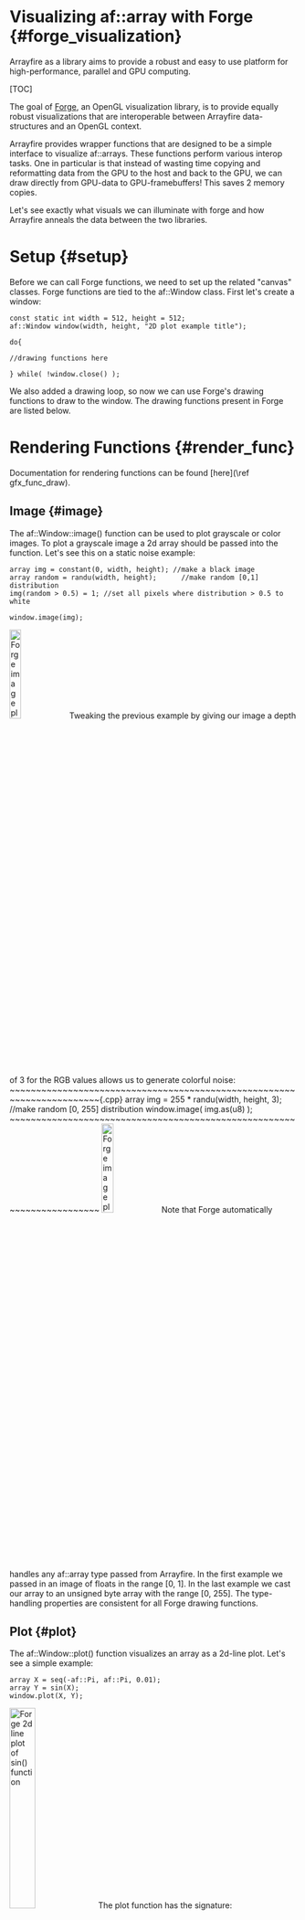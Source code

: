 Visualizing af::array with Forge {#forge_visualization}
===================

Arrayfire as a library aims to provide a robust and easy to use platform for
high-performance, parallel and GPU computing.

[TOC]

The goal of [Forge](https://github.com/arrayfire/forge), an OpenGL visualization
library, is to provide equally robust visualizations that are interoperable
between Arrayfire data-structures and an OpenGL context.

Arrayfire provides wrapper functions that are designed to be a simple interface
to visualize af::arrays. These functions perform various interop tasks. One in
particular is that instead of wasting time copying and reformatting data from
the GPU to the host and back to the GPU, we can draw directly from GPU-data to
GPU-framebuffers! This saves 2 memory copies.

Let's see exactly what visuals we can illuminate with forge and how Arrayfire
anneals the data between the two libraries.

# Setup {#setup}
Before we can call Forge functions, we need to set up the related "canvas" classes.
Forge functions are tied to the af::Window class. First let's create a window:
~~~~~~~~~~~~~~~~~~~~~~~~~~~~~~~~~~~~~~~~~~~~~~~~~~~~~~~~~~~~~~~~~~~~~~~{.cpp}
const static int width = 512, height = 512;
af::Window window(width, height, "2D plot example title");

do{

//drawing functions here

} while( !window.close() );
~~~~~~~~~~~~~~~~~~~~~~~~~~~~~~~~~~~~~~~~~~~~~~~~~~~~~~~~~~~~~~~~~~~~~~~

We also added a drawing loop, so now we can use Forge's drawing functions to 
draw to the window.
The drawing functions present in Forge are listed below.

# Rendering Functions {#render_func}

Documentation for rendering functions can be found [here](\ref gfx_func_draw).

## Image {#image}
The af::Window::image() function can be used to plot grayscale or color images.
To plot a grayscale image a 2d array should be passed into the function.
Let's see this on a static noise example:
~~~~~~~~~~~~~~~~~~~~~~~~~~~~~~~~~~~~~~~~~~~~~~~~~~~~~~~~~~~~~~~~~~~~~~~{.cpp}
array img = constant(0, width, height); //make a black image
array random = randu(width, height);      //make random [0,1] distribution
img(random > 0.5) = 1; //set all pixels where distribution > 0.5 to white

window.image(img);
~~~~~~~~~~~~~~~~~~~~~~~~~~~~~~~~~~~~~~~~~~~~~~~~~~~~~~~~~~~~~~~~~~~~~~~
<img src="gfx_docs_images/noise.png" alt="Forge image plot of noise" width="20%" />
Tweaking the previous example by giving our image a depth of 3 for the RGB values
allows us to generate colorful noise:
~~~~~~~~~~~~~~~~~~~~~~~~~~~~~~~~~~~~~~~~~~~~~~~~~~~~~~~~~~~~~~~~~~~~~~~{.cpp}
array img = 255 * randu(width, height, 3);      //make random [0, 255] distribution
window.image( img.as(u8) );
~~~~~~~~~~~~~~~~~~~~~~~~~~~~~~~~~~~~~~~~~~~~~~~~~~~~~~~~~~~~~~~~~~~~~~~
<img src="gfx_docs_images/color_noise.png" alt="Forge image plot of color noise" width="20%" />
Note that Forge automatically handles any af::array type passed from Arrayfire.
In the first example we passed in an image of floats in the range [0, 1].
In the last example we cast our array to an unsigned byte array with the range
[0, 255]. The type-handling properties are consistent for all Forge drawing functions.

## Plot {#plot}
The af::Window::plot() function visualizes an array as a 2d-line plot. Let's see
a simple example:
~~~~~~~~~~~~~~~~~~~~~~~~~~~~~~~~~~~~~~~~~~~~~~~~~~~~~~~~~~~~~~~~~~~~~~~{.cpp}
array X = seq(-af::Pi, af::Pi, 0.01);
array Y = sin(X);
window.plot(X, Y);
~~~~~~~~~~~~~~~~~~~~~~~~~~~~~~~~~~~~~~~~~~~~~~~~~~~~~~~~~~~~~~~~~~~~~~~

<img src="gfx_docs_images/sin_plot.png" alt="Forge 2d line plot of sin() function" width="30%" />
The plot function has the signature:

> **void plot( const array &X, const array &Y, const char * const title = NULL );**

Both the x and y coordinates of the points are required to plot. This allows for
non-uniform, or parametric plots:
~~~~~~~~~~~~~~~~~~~~~~~~~~~~~~~~~~~~~~~~~~~~~~~~~~~~~~~~~~~~~~~~~~~~~~~{.cpp}
array t = seq(0, 100, 0.01);
array X = sin(t) * (exp(cos(t)) - 2 * cos(4 * t) - pow(sin(t / 12), 5));
array Y = cos(t) * (exp(cos(t)) - 2 * cos(4 * t) - pow(sin(t / 12), 5));
window.plot(X, Y);
~~~~~~~~~~~~~~~~~~~~~~~~~~~~~~~~~~~~~~~~~~~~~~~~~~~~~~~~~~~~~~~~~~~~~~~

<img src="gfx_docs_images/butterfly_plot.png" alt="Forge 2d line plot of butterfly function" width="30%" />

## Plot3 {#plot3}
The af::Window::plot3() function will plot a curve in 3d-space.
Its signature is:
> **void plot3 (const array &in, const char * title = NULL);**
The input array expects xyz-triplets in sequential order. The points can be in a
flattened one dimensional (*3n x 1*) array, or in one of the (*3 x n*), (*n x 3*) matrix forms.
~~~~~~~~~~~~~~~~~~~~~~~~~~~~~~~~~~~~~~~~~~~~~~~~~~~~~~~~~~~~~~~~~~~~~~~{.cpp}
array Z = seq(0.1f, 10.f, 0.01);
array Y = sin(10 * Z) / Z;
array X = cos(10 * Z) / Z;

array Pts = join(1, X, Y, Z);
//Pts can be passed in as a matrix in the from n x 3, 3 x n
//or in the flattened xyz-triplet array with size 3n x 1
window.plot3(Pts);
//both of the following are equally valid
//window.plot3(transpose(Pts));
//window.plot3(flat(Pts));
~~~~~~~~~~~~~~~~~~~~~~~~~~~~~~~~~~~~~~~~~~~~~~~~~~~~~~~~~~~~~~~~~~~~~~~
<img src="gfx_docs_images/spiral_plot3.png" alt="Forge 3d line plot" width="40%" />

## Histogram {#histogram}
The af::Window::hist() function renders an input array as a histogram.
In our example, the input array will be created with Arrayfire's histogram()
function, which actually counts and bins each sample. The output from histogram()
can directly be fed into the af::Window::hist() rendering function.

~~~~~~~~~~~~~~~~~~~~~~~~~~~~~~~~~~~~~~~~~~~~~~~~~~~~~~~~~~~~~~~~~~~~~~~{.cpp}
const int BINS = 128; SAMPLES = 9162;
array norm = randn(SAMPLES);
array hist_arr = histogram(norm, BINS);

win.hist(hist_arr, 0, BINS);
~~~~~~~~~~~~~~~~~~~~~~~~~~~~~~~~~~~~~~~~~~~~~~~~~~~~~~~~~~~~~~~~~~~~~~~
In addition to the histogram array with the number of samples in each bin, the
af::Window::hist() function takes two additional parameters -- the minimum and
maximum values of all datapoints in the histogram array. This effectively sets
the range of the binned data. The full signature of af::Window::hist() is:
> **void hist(const array & X, const double minval, const double maxval, const char * const title = NULL);**
<img src="gfx_docs_images/norm_histogram.png" alt="Forge 3d scatter plot" width="40%" />


## Surface {#surface}
The af::Window::surface() function will plot af::arrays as a 3d surface.
~~~~~~~~~~~~~~~~~~~~~~~~~~~~~~~~~~~~~~~~~~~~~~~~~~~~~~~~~~~~~~~~~~~~~~~{.cpp}
array Z = randu(21, 21);
window.surface(Z, "Random Surface");    //equal to next function call
//window.surface( seq(-1, 1, 0.1), seq(-1, 1, 0.1), Z, "Random Surface");
~~~~~~~~~~~~~~~~~~~~~~~~~~~~~~~~~~~~~~~~~~~~~~~~~~~~~~~~~~~~~~~~~~~~~~~
<img src="gfx_docs_images/rand_surface.png" alt="Forge random surface plot" width="30%" />
There are two overloads for the af::Window::surface() function:
> **void surface (const array & S, const char * const title )**
> // Accepts a 2d matrix with the z values of the surface

> **void surface (const array &xVals, const array &yVals, const array &S, const char * const title)**
> // accepts additional vectors that define the x,y coordinates for the surface points.

The second overload has two options for the x, y coordinate vectors. Assuming a surface grid of size **m x n**:
 1. Short vectors defining the spacing along each axis. Vectors will have sizes **m x 1** and **n x 1**.
 2. Vectors containing the coordinates of each and every point.
 Each of the vectors will have length **mn x 1**.
 This can be used for completely non-uniform or parametric surfaces.

# Conclusion {#conclusion}
There is a fairly comprehensive collection of methods to visualize data in Arrayfire.
Thanks to the high-performance gpu plotting library Forge, the provided Arrayfire
functions not only make visualizations as simple as possible, but keep them as 
robust as the rest of the Arrayfire library.
